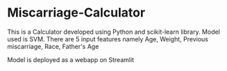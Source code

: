 # Miscarriage-Calculator

This is a Calculator developed using Python and scikit-learn library.
Model used is SVM.
There are 5 input features namely Age, Weight, Previous miscarriage, Race, Father's Age

Model is deployed as a webapp on Streamlit
